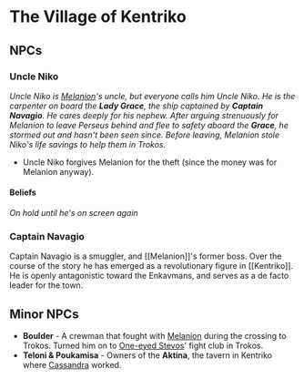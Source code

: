 # The Village of Kentriko
## NPCs
### Uncle Niko
*Uncle Niko is [Melanion](Melanion.md)'s uncle, but everyone calls him Uncle Niko.  He is the carpenter on board the **Lady Grace**, the ship captained by **Captain Navagio**.  He cares deeply for his nephew.  After arguing strenuously for Melanion to leave Perseus behind and flee to safety aboard the **Grace**, he stormed out and hasn't been seen since.  Before leaving, Melanion stole Niko's life savings to help them in Trokos.*

- Uncle Niko forgives Melanion for the theft (since the money was for Melanion anyway).

#### Beliefs
*On hold until he's on screen again*

### Captain Navagio
Captain Navagio is a smuggler, and [[Melanion]]'s former boss.  Over the course of the story he has emerged as a revolutionary figure in [[Kentriko]].  He is openly antagonistic toward the Enkavmans, and serves as a de facto leader for the town.

## Minor NPCs
- **Boulder** - A crewman that fought with [Melanion](Melanion.md) during the crossing to Trokos.  Turned him on to [One-eyed Stevos](TrokosNPCs.md)' fight club in Trokos.
- **Teloni & Poukamisa** - Owners of the **Aktina**, the tavern in Kentriko where [Cassandra](Cassandra.md) worked.
